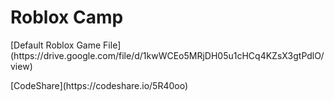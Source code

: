 

<h1>Roblox Camp</h1>
<p>[Default Roblox Game File](https://drive.google.com/file/d/1kwWCEo5MRjDH05u1cHCq4KZsX3gtPdlO/view)</p>
<p>[CodeShare](https://codeshare.io/5R40oo)</p>

